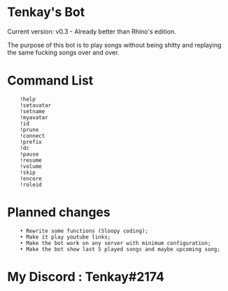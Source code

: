 # Tenkay's Bot 

Current version: v0.3 - Already better than Rhino's edition.

The purpose of this bot is to play songs without being shitty and replaying the same fucking songs over and over.

# Command List
        !help
		!setavatar
		!setname
		!myavatar
		!id
		!prune
		!connect
		!prefix
		!dc
		!pause
		!resume
		!volume
		!skip
		!encore
		!roleid

# Planned changes
		• Rewrite some functions (Sloopy coding);
		• Make it play youtube links;
		• Make the bot work on any server with minimum configuration;
		• Make the bot show last 5 played songs and maybe upcoming song;

# My Discord : Tenkay#2174